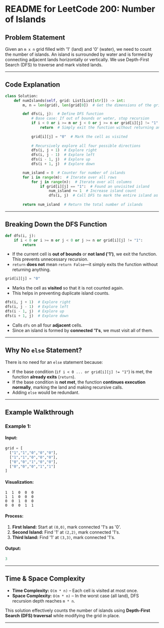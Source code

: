 # README for LeetCode 200: Number of Islands

## Problem Statement
Given an `m x n` grid filled with '1' (land) and '0' (water), we need to count the number of islands. An island is surrounded by water and is formed by connecting adjacent lands horizontally or vertically. We use Depth-First Search (DFS) to traverse and mark visited lands.

---

## Code Explanation

```python
class Solution:
    def numIslands(self, grid: List[List[str]]) -> int:
        m, n = len(grid), len(grid[0])  # Get the dimensions of the grid

        def dfs(i, j):  # Define DFS function
            # Base case: If out of bounds or water, stop recursion
            if i < 0 or i >= m or j < 0 or j >= n or grid[i][j] != "1":
                return  # Simply exit the function without returning anything
            
            grid[i][j] = "0"  # Mark the cell as visited
            
            # Recursively explore all four possible directions
            dfs(i, j + 1)  # Explore right
            dfs(i, j - 1)  # Explore left
            dfs(i - 1, j)  # Explore up
            dfs(i + 1, j)  # Explore down

        num_island = 0  # Counter for number of islands
        for i in range(m):  # Iterate over all rows
            for j in range(n):  # Iterate over all columns
                if grid[i][j] == "1":  # Found an unvisited island
                    num_island += 1  # Increase island count
                    dfs(i, j)  # Call DFS to mark the entire island as visited
        
        return num_island  # Return the total number of islands
```

---

## **Breaking Down the DFS Function**

```python
def dfs(i, j):
    if i < 0 or i >= m or j < 0 or j >= n or grid[i][j] != "1":
        return  
```
- If the current cell is **out of bounds** or **not land ('1')**, we exit the function. This prevents unnecessary recursion.
- `return` **does not** mean `return False`—it simply exits the function without returning anything.

```python
grid[i][j] = "0"
```
- Marks the cell as **visited** so that it is not counted again.
- This helps in preventing duplicate island counts.

```python
dfs(i, j + 1)  # Explore right
dfs(i, j - 1)  # Explore left
dfs(i - 1, j)  # Explore up
dfs(i + 1, j)  # Explore down
```
- Calls `dfs` on all four **adjacent** cells.
- Since an island is formed by **connected '1's**, we must visit all of them.

---

## **Why No `else` Statement?**
There is no need for an `else` statement because:
- If the base condition (`if i < 0 ... or grid[i][j] != "1"`) is met, the function **already exits** (`return`).
- If the base condition is **not met**, the function **continues execution normally**, marking the land and making recursive calls.
- Adding `else` would be redundant.

---

## **Example Walkthrough**
### **Example 1:**
#### **Input:**
```python
grid = [
  ["1","1","0","0","0"],
  ["1","1","0","0","0"],
  ["0","0","1","0","0"],
  ["0","0","0","1","1"]
]
```
#### **Visualization:**
```
1  1  0  0  0
1  1  0  0  0
0  0  1  0  0
0  0  0  1  1
```
#### **Process:**
1. **First Island:** Start at `(0,0)`, mark connected '1's as '0'.
2. **Second Island:** Find '1' at `(2,2)`, mark connected '1's.
3. **Third Island:** Find '1' at `(3,3)`, mark connected '1's.

#### **Output:**
```python
3
```

---

## **Time & Space Complexity**
- **Time Complexity:** `O(m * n)` – Each cell is visited at most once.
- **Space Complexity:** `O(m * n)` – In the worst case (all land), DFS recursion depth reaches `m * n`.

This solution effectively counts the number of islands using **Depth-First Search (DFS) traversal** while modifying the grid in place.

---

